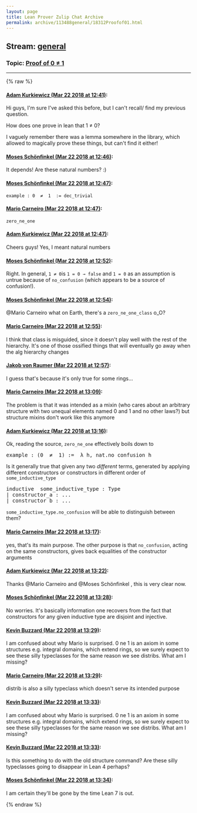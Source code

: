 ```yaml
---
layout: page
title: Lean Prover Zulip Chat Archive 
permalink: archive/113488general/18312Proofof01.html
---
```


## Stream: [general](index.html)
### Topic: [Proof of 0 ≠ 1](18312Proofof01.html)

---


{% raw %}
#### [ Adam Kurkiewicz (Mar 22 2018 at 12:41)](https://leanprover.zulipchat.com/#narrow/stream/113488-general/topic/Proof%20of%200%20%E2%89%A0%201/near/124057061):
<p>Hi guys, I'm sure I've asked this before, but I can't recall/ find my previous question.</p>
<p>How does one prove in lean that 1 ≠ 0?</p>
<p>I vaguely remember there was a lemma somewhere in the library, which allowed to magically prove these things, but can't find it either!</p>

#### [ Moses Schönfinkel (Mar 22 2018 at 12:46)](https://leanprover.zulipchat.com/#narrow/stream/113488-general/topic/Proof%20of%200%20%E2%89%A0%201/near/124057222):
<p>It depends! Are these natural numbers? :)</p>

#### [ Moses Schönfinkel (Mar 22 2018 at 12:47)](https://leanprover.zulipchat.com/#narrow/stream/113488-general/topic/Proof%20of%200%20%E2%89%A0%201/near/124057227):
<p><code>example : 0  ≠  1  := dec_trivial</code></p>

#### [ Mario Carneiro (Mar 22 2018 at 12:47)](https://leanprover.zulipchat.com/#narrow/stream/113488-general/topic/Proof%20of%200%20%E2%89%A0%201/near/124057235):
<p><code>zero_ne_one</code></p>

#### [ Adam Kurkiewicz (Mar 22 2018 at 12:47)](https://leanprover.zulipchat.com/#narrow/stream/113488-general/topic/Proof%20of%200%20%E2%89%A0%201/near/124057239):
<p>Cheers guys! Yes, I meant natural numbers</p>

#### [ Moses Schönfinkel (Mar 22 2018 at 12:52)](https://leanprover.zulipchat.com/#narrow/stream/113488-general/topic/Proof%20of%200%20%E2%89%A0%201/near/124057392):
<p>Right. In general, <code>1 ≠ 0</code>is <code>1 = 0 → false</code> and <code>1 = 0</code> as an assumption is untrue because of <code>no_confusion</code> (which appears to be a source of confusion!).</p>

#### [ Moses Schönfinkel (Mar 22 2018 at 12:54)](https://leanprover.zulipchat.com/#narrow/stream/113488-general/topic/Proof%20of%200%20%E2%89%A0%201/near/124057451):
<p><span class="user-mention" data-user-id="110049">@Mario Carneiro</span> what on Earth, there's a <code>zero_ne_one_class</code> o_O?</p>

#### [ Mario Carneiro (Mar 22 2018 at 12:55)](https://leanprover.zulipchat.com/#narrow/stream/113488-general/topic/Proof%20of%200%20%E2%89%A0%201/near/124057462):
<p>I think that class is misguided, since it doesn't play well with the rest of the hierarchy. It's one of those ossified things that will eventually go away when the alg hierarchy changes</p>

#### [ Jakob von Raumer (Mar 22 2018 at 12:57)](https://leanprover.zulipchat.com/#narrow/stream/113488-general/topic/Proof%20of%200%20%E2%89%A0%201/near/124057511):
<p>I guess that's because it's only true for some rings...</p>

#### [ Mario Carneiro (Mar 22 2018 at 13:09)](https://leanprover.zulipchat.com/#narrow/stream/113488-general/topic/Proof%20of%200%20%E2%89%A0%201/near/124057855):
<p>The problem is that it was intended as a mixin (who cares about an arbitrary structure with two unequal elements named 0 and 1 and no other laws?) but structure mixins don't work like this anymore</p>

#### [ Adam Kurkiewicz (Mar 22 2018 at 13:16)](https://leanprover.zulipchat.com/#narrow/stream/113488-general/topic/Proof%20of%200%20%E2%89%A0%201/near/124058082):
<p>Ok, reading the source, <code>zero_ne_one</code> effectively boils down to</p>
<div class="codehilite"><pre><span></span>example : (0  ≠  1) :=  λ h, nat.no_confusion h
</pre></div>


<p>Is it generally true that given any two <em>different</em> terms, generated by applying different constructors or constructors in different order of <code>some_inductive_type</code></p>
<div class="codehilite"><pre><span></span>inductive  some_inductive_type : Type
| constructor_a : ...
| constructor_b : ...
</pre></div>


<p><code>some_inductive_type.no_confusion</code> will be able  to distinguish between them?</p>

#### [ Mario Carneiro (Mar 22 2018 at 13:17)](https://leanprover.zulipchat.com/#narrow/stream/113488-general/topic/Proof%20of%200%20%E2%89%A0%201/near/124058094):
<p>yes, that's its main purpose. The other purpose is that <code>no_confusion</code>, acting on the same constructors, gives back equalities of the constructor arguments</p>

#### [ Adam Kurkiewicz (Mar 22 2018 at 13:22)](https://leanprover.zulipchat.com/#narrow/stream/113488-general/topic/Proof%20of%200%20%E2%89%A0%201/near/124058258):
<p>Thanks <span class="user-mention" data-user-id="110049">@Mario Carneiro</span>  and <span class="user-mention" data-user-id="110027">@Moses Schönfinkel</span> , this is very clear now.</p>

#### [ Moses Schönfinkel (Mar 22 2018 at 13:28)](https://leanprover.zulipchat.com/#narrow/stream/113488-general/topic/Proof%20of%200%20%E2%89%A0%201/near/124058438):
<p>No worries. It's basically information one recovers from the fact that constructors for any given inductive type are disjoint and injective.</p>

#### [ Kevin Buzzard (Mar 22 2018 at 13:29)](https://leanprover.zulipchat.com/#narrow/stream/113488-general/topic/Proof%20of%200%20%E2%89%A0%201/near/124058460):
<p>I am confused about why Mario is surprised. 0 ne 1 is an axiom in some structures e.g. integral domains, which extend rings, so we surely expect to see these silly typeclasses for the same reason we see distribs. What am I missing?</p>

#### [ Mario Carneiro (Mar 22 2018 at 13:29)](https://leanprover.zulipchat.com/#narrow/stream/113488-general/topic/Proof%20of%200%20%E2%89%A0%201/near/124058469):
<p>distrib is also a silly typeclass which doesn't serve its intended purpose</p>

#### [ Kevin Buzzard (Mar 22 2018 at 13:33)](https://leanprover.zulipchat.com/#narrow/stream/113488-general/topic/Proof%20of%200%20%E2%89%A0%201/near/124058632):
<p>I am confused about why Mario is surprised. 0 ne 1 is an axiom in some structures e.g. integral domains, which extend rings, so we surely expect to see these silly typeclasses for the same reason we see distribs. What am I missing?</p>

#### [ Kevin Buzzard (Mar 22 2018 at 13:33)](https://leanprover.zulipchat.com/#narrow/stream/113488-general/topic/Proof%20of%200%20%E2%89%A0%201/near/124058652):
<p>Is this something to do with the old structure command? Are these silly typeclasses going to disappear in Lean 4 perhaps?</p>

#### [ Moses Schönfinkel (Mar 22 2018 at 13:34)](https://leanprover.zulipchat.com/#narrow/stream/113488-general/topic/Proof%20of%200%20%E2%89%A0%201/near/124058705):
<p>I am certain they'll be gone by the time Lean 7 is out.</p>


{% endraw %}
